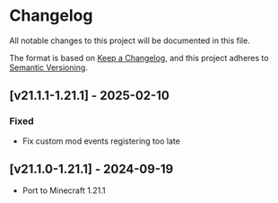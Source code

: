 # Changelog
All notable changes to this project will be documented in this file.

The format is based on [Keep a Changelog](https://keepachangelog.com/en/1.0.0/),
and this project adheres to [Semantic Versioning](https://semver.org/spec/v2.0.0.html).

## [v21.1.1-1.21.1] - 2025-02-10
### Fixed
- Fix custom mod events registering too late

## [v21.1.0-1.21.1] - 2024-09-19
- Port to Minecraft 1.21.1
